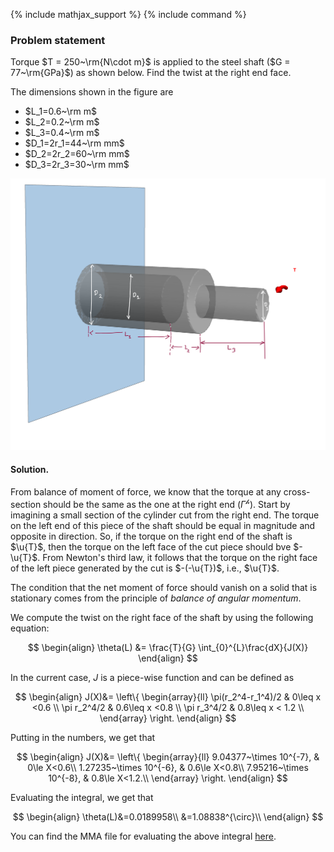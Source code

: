 {% include mathjax_support %}
{% include command %}


### Problem statement 

Torque $T = 250~\rm{N\cdot m}$ is applied to the steel shaft ($G = 77~\rm{GPa}$) as shown below.  Find the twist at the right end face.

The dimensions shown in the figure are  
* $L_1=0.6~\rm m$ 
* $L_2=0.2~\rm m$ 
* $L_3=0.4~\rm m$
* $D_1=2r_1=44~\rm mm$ 
* $D_2=2r_2=60~\rm mm$ 
* $D_3=2r_3=30~\rm mm$




![](./Images/SP3.png)

#### Solution.
<!-- 
For now let us ignore the $2000~\rm{N \cdot m}$ torque. That is, we only consider the torque at the very end of the shaft.  -->

From balance of moment of force, we know that the torque at any cross-section should be the same as the one at the right end ($\Gamma^{\mathscr{h}}$). Start by imagining a small section of the cylinder cut from the right end. The torque on the left end of this piece of the shaft should be equal in magnitude and opposite in direction. So, if the torque on the right end of the shaft is $\u{T}$, then the torque on the left face of the cut piece should bve $-\u{T}$. From Newton's third law, it follows that the torque on the right face of the left piece generated by the cut  is $-(-\u{T})$, i.e., $\u{T}$. 

The condition that the net moment of force should vanish on a solid that is stationary comes from the principle of _balance of angular momentum_. 

<!-- The principle that the net force moment on a solid that is stationary should  vanish comes from the priciple of  _balance of angular momentum_  -->


We compute the twist on the right face of the shaft by using the following equation: 

$$
\begin{align}
\theta(L)
&=
\frac{T}{G}
\int_{0}^{L}\frac{dX}{J(X)}
\end{align}
$$

In the current case, $J$ is a piece-wise function and can be defined as

$$
\begin{align}
J(X)&=
\left\{
\begin{array}{ll}
\pi(r_2^4-r_1^4)/2 & 0\leq x <0.6 \\
    \pi r_2^4/2 & 0.6\leq x <0.8 \\
    \pi r_3^4/2 & 0.8\leq x < 1.2 \\
\end{array}
\right.
\end{align}
$$



Putting in the numbers, we get that

$$
\begin{align}
J(X)&=
\left\{
\begin{array}{ll}
9.04377~\times 10^{-7}, & 0\le X<0.6\\
1.27235~\times 10^{-6}, & 0.6\le X<0.8\\
7.95216~\times 10^{-8}, & 0.8\le X<1.2.\\ 
\end{array}
\right.
\end{align}
$$

Evaluating the integral, we get that 

$$
\begin{align}
\theta(L)&=0.0189958\\
&=1.08838^{\circ}\\
\end{align}
$$

You can find the MMA file for evaluating the above integral [here](./WFiles/SP3.nb).